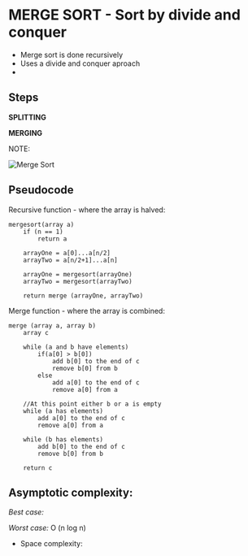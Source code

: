 # MERGE SORT - Sort by divide and conquer
- Merge sort is done recursively
- Uses a divide and conquer aproach
- 


## Steps

**SPLITTING**

**MERGING**


NOTE: 

![Merge Sort](../../../../assets/insertion-sort.png)



## Pseudocode

Recursive function - where the array is halved:

    mergesort(array a)
        if (n == 1)
            return a

        arrayOne = a[0]...a[n/2]
        arrayTwo = a[n/2+1]...a[n]

        arrayOne = mergesort(arrayOne)
        arrayTwo = mergesort(arrayTwo)

        return merge (arrayOne, arrayTwo)

Merge function - where the array is combined:

    merge (array a, array b)
        array c

        while (a and b have elements)
            if(a[0] > b[0])
                add b[0] to the end of c
                remove b[0] from b
            else
                add a[0] to the end of c
                remove a[0] from a
        
        //At this point either b or a is empty
        while (a has elements)
            add a[0] to the end of c
            remove a[0] from a
        
        while (b has elements)
            add b[0] to the end of c
            remove b[0] from b

        return c


## Asymptotic complexity: 

*Best case:*


*Worst case:*
O (n log n)

- Space complexity: 
